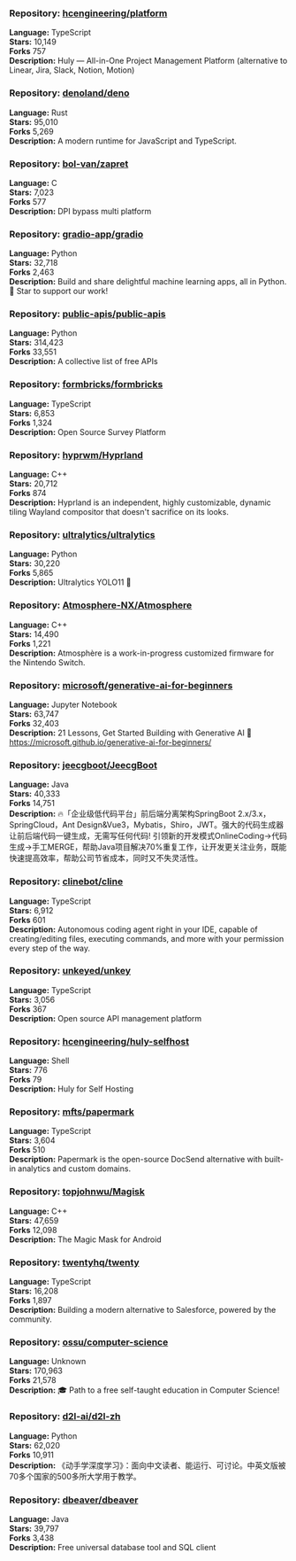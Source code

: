 ### **Repository:** [hcengineering/platform](https://github.com/hcengineering/platform)  

**Language:** TypeScript  
**Stars:** 10,149  
**Forks** 757  
**Description:** Huly — All-in-One Project Management Platform (alternative to Linear, Jira, Slack, Notion, Motion)  

### **Repository:** [denoland/deno](https://github.com/denoland/deno)  

**Language:** Rust  
**Stars:** 95,010  
**Forks** 5,269  
**Description:** A modern runtime for JavaScript and TypeScript.  

### **Repository:** [bol-van/zapret](https://github.com/bol-van/zapret)  

**Language:** C  
**Stars:** 7,023  
**Forks** 577  
**Description:** DPI bypass multi platform  

### **Repository:** [gradio-app/gradio](https://github.com/gradio-app/gradio)  

**Language:** Python  
**Stars:** 32,718  
**Forks** 2,463  
**Description:** Build and share delightful machine learning apps, all in Python. 🌟 Star to support our work!  

### **Repository:** [public-apis/public-apis](https://github.com/public-apis/public-apis)  

**Language:** Python  
**Stars:** 314,423  
**Forks** 33,551  
**Description:** A collective list of free APIs  

### **Repository:** [formbricks/formbricks](https://github.com/formbricks/formbricks)  

**Language:** TypeScript  
**Stars:** 6,853  
**Forks** 1,324  
**Description:** Open Source Survey Platform  

### **Repository:** [hyprwm/Hyprland](https://github.com/hyprwm/Hyprland)  

**Language:** C++  
**Stars:** 20,712  
**Forks** 874  
**Description:** Hyprland is an independent, highly customizable, dynamic tiling Wayland compositor that doesn't sacrifice on its looks.  

### **Repository:** [ultralytics/ultralytics](https://github.com/ultralytics/ultralytics)  

**Language:** Python  
**Stars:** 30,220  
**Forks** 5,865  
**Description:** Ultralytics YOLO11 🚀  

### **Repository:** [Atmosphere-NX/Atmosphere](https://github.com/Atmosphere-NX/Atmosphere)  

**Language:** C++  
**Stars:** 14,490  
**Forks** 1,221  
**Description:** Atmosphère is a work-in-progress customized firmware for the Nintendo Switch.  

### **Repository:** [microsoft/generative-ai-for-beginners](https://github.com/microsoft/generative-ai-for-beginners)  

**Language:** Jupyter Notebook  
**Stars:** 63,747  
**Forks** 32,403  
**Description:** 21 Lessons, Get Started Building with Generative AI 🔗 https://microsoft.github.io/generative-ai-for-beginners/  

### **Repository:** [jeecgboot/JeecgBoot](https://github.com/jeecgboot/JeecgBoot)  

**Language:** Java  
**Stars:** 40,333  
**Forks** 14,751  
**Description:** 🔥「企业级低代码平台」前后端分离架构SpringBoot 2.x/3.x，SpringCloud，Ant Design&Vue3，Mybatis，Shiro，JWT。强大的代码生成器让前后端代码一键生成，无需写任何代码! 引领新的开发模式OnlineCoding->代码生成->手工MERGE，帮助Java项目解决70%重复工作，让开发更关注业务，既能快速提高效率，帮助公司节省成本，同时又不失灵活性。  

### **Repository:** [clinebot/cline](https://github.com/clinebot/cline)  

**Language:** TypeScript  
**Stars:** 6,912  
**Forks** 601  
**Description:** Autonomous coding agent right in your IDE, capable of creating/editing files, executing commands, and more with your permission every step of the way.  

### **Repository:** [unkeyed/unkey](https://github.com/unkeyed/unkey)  

**Language:** TypeScript  
**Stars:** 3,056  
**Forks** 367  
**Description:** Open source API management platform  

### **Repository:** [hcengineering/huly-selfhost](https://github.com/hcengineering/huly-selfhost)  

**Language:** Shell  
**Stars:** 776  
**Forks** 79  
**Description:** Huly for Self Hosting  

### **Repository:** [mfts/papermark](https://github.com/mfts/papermark)  

**Language:** TypeScript  
**Stars:** 3,604  
**Forks** 510  
**Description:** Papermark is the open-source DocSend alternative with built-in analytics and custom domains.  

### **Repository:** [topjohnwu/Magisk](https://github.com/topjohnwu/Magisk)  

**Language:** C++  
**Stars:** 47,659  
**Forks** 12,098  
**Description:** The Magic Mask for Android  

### **Repository:** [twentyhq/twenty](https://github.com/twentyhq/twenty)  

**Language:** TypeScript  
**Stars:** 16,208  
**Forks** 1,897  
**Description:** Building a modern alternative to Salesforce, powered by the community.  

### **Repository:** [ossu/computer-science](https://github.com/ossu/computer-science)  

**Language:** Unknown  
**Stars:** 170,963  
**Forks** 21,578  
**Description:** 🎓 Path to a free self-taught education in Computer Science!  

### **Repository:** [d2l-ai/d2l-zh](https://github.com/d2l-ai/d2l-zh)  

**Language:** Python  
**Stars:** 62,020  
**Forks** 10,911  
**Description:** 《动手学深度学习》：面向中文读者、能运行、可讨论。中英文版被70多个国家的500多所大学用于教学。  

### **Repository:** [dbeaver/dbeaver](https://github.com/dbeaver/dbeaver)  

**Language:** Java  
**Stars:** 39,797  
**Forks** 3,438  
**Description:** Free universal database tool and SQL client  

